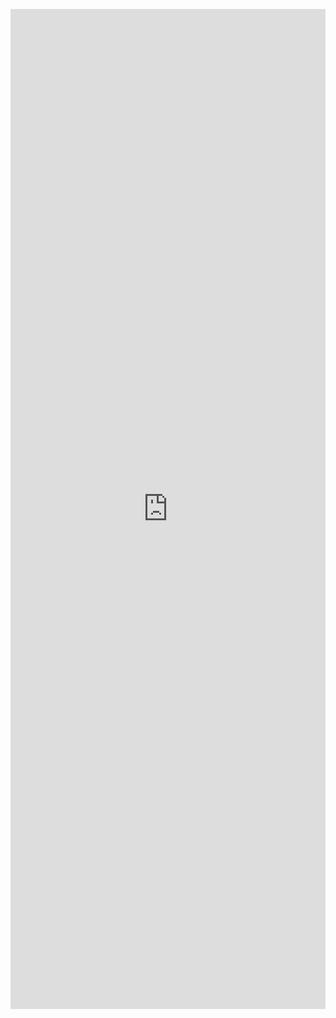 
<p><iframe src="https://www.light-code.org/?module=patterns" width="100%" height="1600" loading="lazy" allowfullscreen="allowfullscreen" style="border:none;"></iframe></p>
